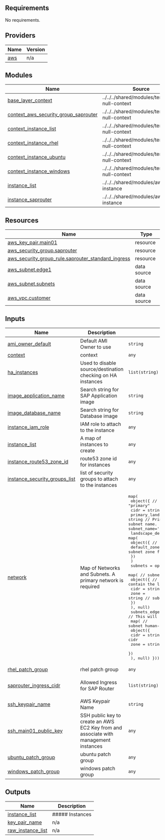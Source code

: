 <!-- BEGIN_TF_DOCS -->
## Requirements

No requirements.

## Providers

| Name | Version |
|------|---------|
| <a name="provider_aws"></a> [aws](#provider\_aws) | n/a |

## Modules

| Name | Source | Version |
|------|--------|---------|
| <a name="module_base_layer_context"></a> [base\_layer\_context](#module\_base\_layer\_context) | ../../../shared/modules/terraform-null-context | n/a |
| <a name="module_context_aws_security_group_saprouter"></a> [context\_aws\_security\_group\_saprouter](#module\_context\_aws\_security\_group\_saprouter) | ../../../shared/modules/terraform-null-context | n/a |
| <a name="module_context_instance_list"></a> [context\_instance\_list](#module\_context\_instance\_list) | ../../../shared/modules/terraform-null-context | n/a |
| <a name="module_context_instance_rhel"></a> [context\_instance\_rhel](#module\_context\_instance\_rhel) | ../../../shared/modules/terraform-null-context | n/a |
| <a name="module_context_instance_ubuntu"></a> [context\_instance\_ubuntu](#module\_context\_instance\_ubuntu) | ../../../shared/modules/terraform-null-context | n/a |
| <a name="module_context_instance_windows"></a> [context\_instance\_windows](#module\_context\_instance\_windows) | ../../../shared/modules/terraform-null-context | n/a |
| <a name="module_instance_list"></a> [instance\_list](#module\_instance\_list) | ../../../shared/modules/aws-instance | n/a |
| <a name="module_instance_saprouter"></a> [instance\_saprouter](#module\_instance\_saprouter) | ../../../shared/modules/aws-instance | n/a |

## Resources

| Name | Type |
|------|------|
| [aws_key_pair.main01](https://registry.terraform.io/providers/hashicorp/aws/latest/docs/resources/key_pair) | resource |
| [aws_security_group.saprouter](https://registry.terraform.io/providers/hashicorp/aws/latest/docs/resources/security_group) | resource |
| [aws_security_group_rule.saprouter_standard_ingress](https://registry.terraform.io/providers/hashicorp/aws/latest/docs/resources/security_group_rule) | resource |
| [aws_subnet.edge1](https://registry.terraform.io/providers/hashicorp/aws/latest/docs/data-sources/subnet) | data source |
| [aws_subnet.subnets](https://registry.terraform.io/providers/hashicorp/aws/latest/docs/data-sources/subnet) | data source |
| [aws_vpc.customer](https://registry.terraform.io/providers/hashicorp/aws/latest/docs/data-sources/vpc) | data source |

## Inputs

| Name | Description | Type | Default | Required |
|------|-------------|------|---------|:--------:|
| <a name="input_ami_owner_default"></a> [ami\_owner\_default](#input\_ami\_owner\_default) | Default AMI Owner to use | `string` | `"156506675147"` | no |
| <a name="input_context"></a> [context](#input\_context) | context | `any` | `null` | no |
| <a name="input_ha_instances"></a> [ha\_instances](#input\_ha\_instances) | Used to disable source/destination checking on HA instances | `list(string)` | `[]` | no |
| <a name="input_image_application_name"></a> [image\_application\_name](#input\_image\_application\_name) | Search string for SAP Application image | `string` | n/a | yes |
| <a name="input_image_database_name"></a> [image\_database\_name](#input\_image\_database\_name) | Search string for Database image | `string` | n/a | yes |
| <a name="input_instance_iam_role"></a> [instance\_iam\_role](#input\_instance\_iam\_role) | IAM role to attach to the instance | `any` | n/a | yes |
| <a name="input_instance_list"></a> [instance\_list](#input\_instance\_list) | A map of instances to create | `any` | `null` | no |
| <a name="input_instance_route53_zone_id"></a> [instance\_route53\_zone\_id](#input\_instance\_route53\_zone\_id) | route53 zone id for instances | `any` | n/a | yes |
| <a name="input_instance_security_groups_list"></a> [instance\_security\_groups\_list](#input\_instance\_security\_groups\_list) | list of security groups to attach to the instances | `any` | n/a | yes |
| <a name="input_network"></a> [network](#input\_network) | Map of Networks and Subnets. A primary network is required | <pre>map(<br>    object({                                   // network human-readable name. Requires a "primary"<br>      cidr      = string                       // network cidr<br>      primary_landscape = string // Primary deployment landscape. Must be contained within the subnet name. Ex: primary_landscape='production' requires subnet_name='production*'"<br>      landscape_default_deployment_zones = map(<br>        object({                // landscape name<br>          default_zone = string // default subnet zone for the landscape<br>        })<br>      )<br>      subnets = optional(<br>        map( // subnet human-readable name<br>          object({                               // Subnet name (must contain the landscape name)<br>            cidr        = string                 // subnet cidr<br>            zone        = string                 // subnet zone<br>          })<br>      ), null)<br>      subnets_edge = optional( // This will be the egress subnet for NGWs and Routes.<br>        map(                   // subnet human-readable name<br>          object({<br>            cidr        = string                 // subnet cidr<br>            zone        = string                 // subnet zone.  Each Edge Zone must be unique<br>          })<br>  ), null) }))</pre> | n/a | yes |
| <a name="input_rhel_patch_group"></a> [rhel\_patch\_group](#input\_rhel\_patch\_group) | rhel patch group | `any` | n/a | yes |
| <a name="input_saprouter_ingress_cidr"></a> [saprouter\_ingress\_cidr](#input\_saprouter\_ingress\_cidr) | Allowed Ingress for SAP Router | `list(string)` | <pre>[<br>  "194.39.131.34/32"<br>]</pre> | no |
| <a name="input_ssh_keypair_name"></a> [ssh\_keypair\_name](#input\_ssh\_keypair\_name) | AWS Keypair Name | `string` | `null` | no |
| <a name="input_ssh_main01_public_key"></a> [ssh\_main01\_public\_key](#input\_ssh\_main01\_public\_key) | SSH public key to create an AWS EC2 Key from and associate with management instances | `any` | n/a | yes |
| <a name="input_ubuntu_patch_group"></a> [ubuntu\_patch\_group](#input\_ubuntu\_patch\_group) | ubuntu patch group | `any` | n/a | yes |
| <a name="input_windows_patch_group"></a> [windows\_patch\_group](#input\_windows\_patch\_group) | windows patch group | `any` | n/a | yes |

## Outputs

| Name | Description |
|------|-------------|
| <a name="output_instance_list"></a> [instance\_list](#output\_instance\_list) | ##### Instances |
| <a name="output_key_pair_name"></a> [key\_pair\_name](#output\_key\_pair\_name) | n/a |
| <a name="output_raw_instance_list"></a> [raw\_instance\_list](#output\_raw\_instance\_list) | n/a |
<!-- END_TF_DOCS -->